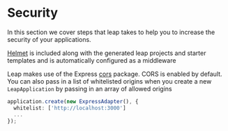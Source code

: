 # Security

In this section we cover steps that leap takes to help you to increase the security of your applications.

[Helmet](https://github.com/helmetjs/helmet) is included along with the generated leap projects and starter templates and is automatically configured as a middleware

Leap makes use of the Express [cors](https://github.com/expressjs/cors) package. CORS is enabled by default. You can also pass in a list of whitelisted origins when you create a new `LeapApplication` by passing in an array of allowed origins

```typescript
application.create(new ExpressAdapter(), {
  whitelist: ['http://localhost:3000']
  ...
});
```


